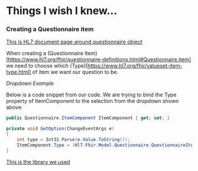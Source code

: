 # Things I wish I knew... 

### Creating a Questionnaire item

[This is HL7 document page around questionnaire object](https://www.hl7.org/fhir/questionnaire.html)

When creating a (Questionnaire Item)[https://www.hl7.org/fhir/questionnaire-definitions.html#Questionnaire.item] we need to choose which (Type)[https://www.hl7.org/fhir/valueset-item-type.html] of item we want our question to be. 

*Dropdown Example*

Below is a code snippet from our code. We are trying to bind the Type property of ItemComponent to the selection from the dropdown shown above:

```c#
public Questionnaire.ItemComponent ItemComponent { get; set; }

private void GetOption(ChangeEventArgs e)
{
    int type = Int32.Parse(e.Value.ToString());
    ItemComponent.Type = (Hl7.Fhir.Model.Questionnaire.QuestionnaireItemType)(type); //QuestionnaireItemType is an enum so we are able to type cast an Int
}

```
 

[This is the library we used](https://www.nuget.org/packages/Hl7.Fhir.R4/)
